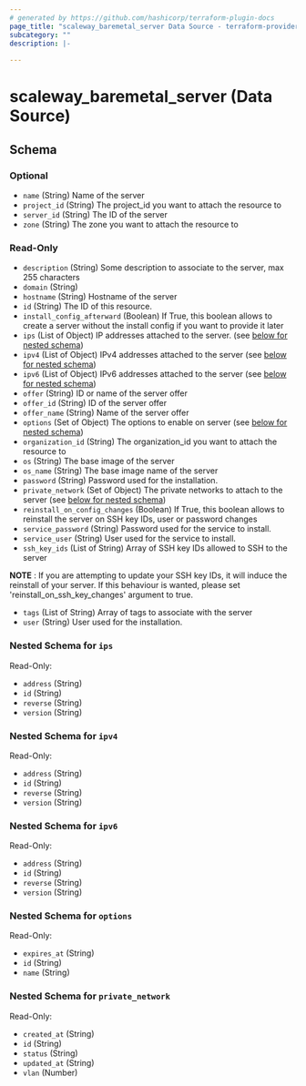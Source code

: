 ```yaml
---
# generated by https://github.com/hashicorp/terraform-plugin-docs
page_title: "scaleway_baremetal_server Data Source - terraform-provider-scaleway"
subcategory: ""
description: |-
  
---
```


# scaleway_baremetal_server (Data Source)





<!-- schema generated by tfplugindocs -->
## Schema

### Optional

- `name` (String) Name of the server
- `project_id` (String) The project_id you want to attach the resource to
- `server_id` (String) The ID of the server
- `zone` (String) The zone you want to attach the resource to

### Read-Only

- `description` (String) Some description to associate to the server, max 255 characters
- `domain` (String)
- `hostname` (String) Hostname of the server
- `id` (String) The ID of this resource.
- `install_config_afterward` (Boolean) If True, this boolean allows to create a server without the install config if you want to provide it later
- `ips` (List of Object) IP addresses attached to the server. (see [below for nested schema](#nestedatt--ips))
- `ipv4` (List of Object) IPv4 addresses attached to the server (see [below for nested schema](#nestedatt--ipv4))
- `ipv6` (List of Object) IPv6 addresses attached to the server (see [below for nested schema](#nestedatt--ipv6))
- `offer` (String) ID or name of the server offer
- `offer_id` (String) ID of the server offer
- `offer_name` (String) Name of the server offer
- `options` (Set of Object) The options to enable on server (see [below for nested schema](#nestedatt--options))
- `organization_id` (String) The organization_id you want to attach the resource to
- `os` (String) The base image of the server
- `os_name` (String) The base image name of the server
- `password` (String) Password used for the installation.
- `private_network` (Set of Object) The private networks to attach to the server (see [below for nested schema](#nestedatt--private_network))
- `reinstall_on_config_changes` (Boolean) If True, this boolean allows to reinstall the server on SSH key IDs, user or password changes
- `service_password` (String) Password used for the service to install.
- `service_user` (String) User used for the service to install.
- `ssh_key_ids` (List of String) Array of SSH key IDs allowed to SSH to the server

**NOTE** : If you are attempting to update your SSH key IDs, it will induce the reinstall of your server. 
If this behaviour is wanted, please set 'reinstall_on_ssh_key_changes' argument to true.
- `tags` (List of String) Array of tags to associate with the server
- `user` (String) User used for the installation.

<a id="nestedatt--ips"></a>
### Nested Schema for `ips`

Read-Only:

- `address` (String)
- `id` (String)
- `reverse` (String)
- `version` (String)


<a id="nestedatt--ipv4"></a>
### Nested Schema for `ipv4`

Read-Only:

- `address` (String)
- `id` (String)
- `reverse` (String)
- `version` (String)


<a id="nestedatt--ipv6"></a>
### Nested Schema for `ipv6`

Read-Only:

- `address` (String)
- `id` (String)
- `reverse` (String)
- `version` (String)


<a id="nestedatt--options"></a>
### Nested Schema for `options`

Read-Only:

- `expires_at` (String)
- `id` (String)
- `name` (String)


<a id="nestedatt--private_network"></a>
### Nested Schema for `private_network`

Read-Only:

- `created_at` (String)
- `id` (String)
- `status` (String)
- `updated_at` (String)
- `vlan` (Number)
